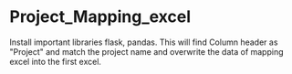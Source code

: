 # Project_Mapping_excel

Install important libraries flask, pandas.
This will find Column header as "Project" and match the project name and overwrite the data of mapping excel into the first excel.
